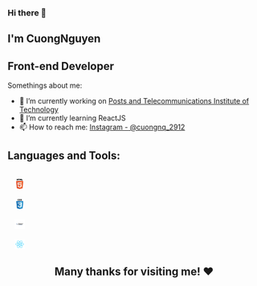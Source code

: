 ### Hi there 👋
## I'm CuongNguyen
## Front-end Developer


Somethings about me:

- 🔭 I’m currently working on [Posts and Telecommunications Institute of Technology](https://portal.ptit.edu.vn)
- 🌱 I’m currently learning ReactJS
- 📫 How to reach me: [Instagram - @cuongnq_2912](https://www.instagram.com/cuongnq_2912)

## Languages and Tools:

<code>
  <img height="20" src="https://raw.githubusercontent.com/github/explore/80688e429a7d4ef2fca1e82350fe8e3517d3494d/topics/html/html.png">
</code>   
<code>
  <img height="20" src="https://raw.githubusercontent.com/github/explore/80688e429a7d4ef2fca1e82350fe8e3517d3494d/topics/css/css.png">
</code>   
<code>
  <img height="20" src="https://raw.githubusercontent.com/github/explore/80688e429a7d4ef2fca1e82350fe8e3517d3494d/topics/jquery/jquery.png">
</code>   
<code>
  <img height="20" src="https://raw.githubusercontent.com/github/explore/80688e429a7d4ef2fca1e82350fe8e3517d3494d/topics/react/react.png">
</code>   

<h2 align="center">Many thanks for visiting me! ❤️</h2> 
